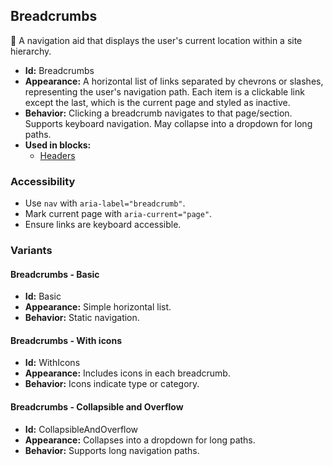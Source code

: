 ## Breadcrumbs
🍞 A navigation aid that displays the user's current location within a site hierarchy.
- **Id:** Breadcrumbs
- **Appearance:** A horizontal list of links separated by chevrons or slashes, representing the user's navigation path. Each item is a clickable link except the last, which is the current page and styled as inactive.
- **Behavior:** Clicking a breadcrumb navigates to that page/section. Supports keyboard navigation. May collapse into a dropdown for long paths.
- **Used in blocks:**
  - [Headers](../blocks/Headers.md)
### Accessibility
- Use `nav` with `aria-label="breadcrumb"`.
- Mark current page with `aria-current="page"`.
- Ensure links are keyboard accessible.

### Variants
#### Breadcrumbs - **Basic**
- **Id:** Basic
- **Appearance:** Simple horizontal list.
- **Behavior:** Static navigation.
#### Breadcrumbs - **With icons**
- **Id:** WithIcons
- **Appearance:** Includes icons in each breadcrumb.
- **Behavior:** Icons indicate type or category.
#### Breadcrumbs - **Collapsible and Overflow**
- **Id:** CollapsibleAndOverflow
- **Appearance:** Collapses into a dropdown for long paths.
- **Behavior:** Supports long navigation paths.
